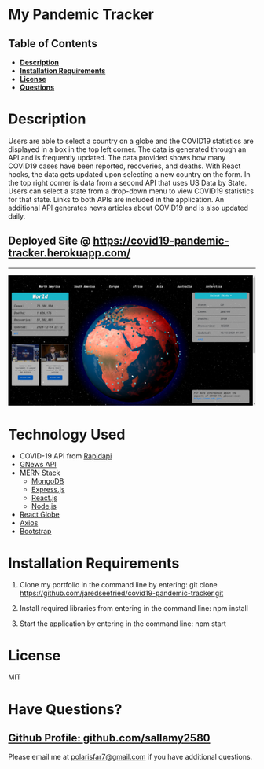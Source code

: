 # My Pandemic Tracker
## Table of Contents

- **[Description](#Description)**
- **[Installation Requirements](#Installation-Requirements)**
- **[License](#License)**
- **[Questions](#Questions)**
# Description
Users are able to select a country on a globe and the COVID19 statistics are displayed in a box in the top left corner. The data is generated through an API and is frequently updated. The data provided shows how many COVID19 cases have been reported, recoveries, and deaths. With React hooks, the data gets updated upon selecting a new country on the form. In the top right corner is data from a second API that uses US Data by State. Users can select a state from a drop-down menu to view COVID19 statistics for that state. Links to both APIs are included in the application. An additional API generates news articles about COVID19 and is also updated daily. 

## Deployed Site @ https://covid19-pandemic-tracker.herokuapp.com/
---
![Image of the main page](./client/src/images/pandemic-tracker.jpg)

# Technology Used
* COVID-19 API from [Rapidapi](https://rapidapi.com/collection/coronavirus-covid-19)
* [GNews API](https://gnews.io/)
* [MERN Stack](https://www.mongodb.com/mern-stack)
   * [MongoDB](https://www.mongodb.com/)
   * [Express.js](https://expressjs.com/)
   * [React.js](https://reactjs.org/)
   * [Node.js](https://nodejs.org/en/)
* [React Globe](https://react-globe.netlify.app/)
* [Axios](https://www.npmjs.com/package/axios)
* [Bootstrap](https://getbootstrap.com/)

# Installation Requirements 

1. Clone my portfolio in the command line by entering: git clone https://github.com/jaredseefried/covid19-pandemic-tracker.git 

2. Install required libraries from entering in the command line: npm install

3. Start the application by entering in the command line: npm start

# License

MIT

# Have Questions?

## [Github Profile: github.com/sallamy2580](https://github.com/sallamy2580 "Title")

Please email me at polarisfar7@gmail.com if you have additional questions.
